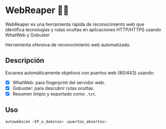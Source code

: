 # WebReaper 🕵️‍♂️
WebReaper es una herramienta rápida de reconocimiento web que identifica tecnologías y rutas ocultas en aplicaciones HTTP/HTTPS usando WhatWeb y Gobuster


Herramienta ofensiva de reconocimiento web automatizado.

## Descripción

Escanea automáticamente objetivos con puertos web (80/443) usando:

- [x] WhatWeb: para fingerprint del servidor web.
- [x] Gobuster: para descubrir rutas ocultas.
- [x] Resumen limpio y exportado como `.txt`.

## Uso

```bash
autowebscan <IP_o_dominio> <puertos_abiertos>
